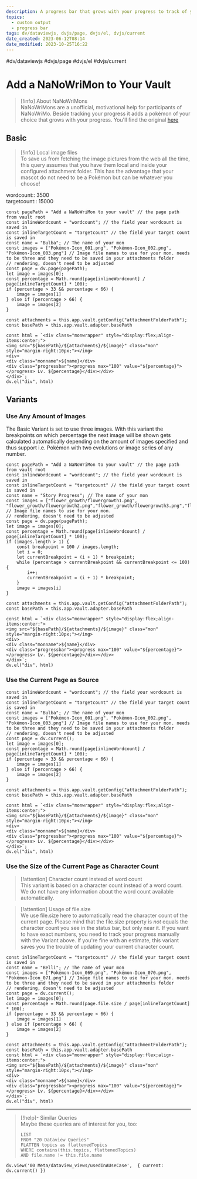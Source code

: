 ```yaml
---
description: A progress bar that grows with your progress to track of your writing projects
topics:
  - custom output
  - progress bar
tags: dv/dataviewjs, dvjs/page, dvjs/el, dvjs/current
date_created: 2023-06-12T08:14
date_modified: 2023-10-25T16:22
---
```


#dv/dataviewjs #dvjs/page #dvjs/el #dvjs/current

# Add a NaNoWriMon to Your Vault

> [!info] About NaNoWriMons  
> NaNoWriMons are a unofficial, motivational help for participants of NaNoWriMo. Beside tracking your progress it adds a pokémon of your choice that grows with your progress. You'll find the original [here](https://thousandroads.net/fanfic/nanowrimon/)

## Basic

> [!info] Local image files  
> To save us from fetching the image pictures from the web all the time, this query assumes that you have them local and inside your configured attachment folder. This has the advantage that your mascot do not need to be a Pokémon but can be whatever you choose!

wordcount:: 3500  
targetcount:: 15000

```dataviewjs
const pagePath = "Add a NaNoWriMon to your vault" // the page path from vault root
const inlineWordcount = "wordcount"; // the field your wordcount is saved in
const inlineTargetCount = "targetcount" // the field your target count is saved in
const name = "Bulba"; // The name of your mon
const images = ["Pokémon-Icon_001.png", "Pokémon-Icon_002.png", "Pokémon-Icon_003.png"] // Image file names to use for your mon. needs to be three and they need to be saved in your attachments folder
// rendering, doesn't need to be adjusted 
const page = dv.page(pagePath);
let image = images[0];
const percentage = Math.round(page[inlineWordcount] / page[inlineTargetCount] * 100);
if (percentage > 33 && percentage < 66) {
	image = images[1]
} else if (percentage > 66) {
	image = images[2]
}

const attachments = this.app.vault.getConfig("attachmentFolderPath");
const basePath = this.app.vault.adapter.basePath

const html = `<div class="monwrapper" style="display:flex;align-items:center;">
<img src="${basePath}/${attachments}/${image}" class="mon" style="margin-right:10px;"></img>
<div>
<div class="monname">${name}</div>
<div class="progressbar"><progress max="100" value="${percentage}"></progress> Lv. ${percentage}</div></div>
</div>`;
dv.el("div", html)
```

## Variants

### Use Any Amount of Images

The Basic Variant is set to use three images. With this variant the breakpoints on which percentage the next image will be shown gets calculated automatically depending on the amount of images specified and thus support i.e. Pokémon with two evolutions or image series of any number.

```dataviewjs
const pagePath = "Add a NaNoWriMon to your vault" // the page path from vault root
const inlineWordcount = "wordcount"; // the field your wordcount is saved in
const inlineTargetCount = "targetcount" // the field your target count is saved in
const name = "Story Progress"; // The name of your mon
const images = ["flower_growth/flowergrowth1.png", "flower_growth/flowergrowth2.png","flower_growth/flowergrowth3.png","flower_growth/flowergrowth4.png","flower_growth/flowergrowth5.png","flower_growth/flowergrowth6.png"] // Image file names to use for your mon. 
// rendering, doesn't need to be adjusted 
const page = dv.page(pagePath);
let image = images[0];
const percentage = Math.round(page[inlineWordcount] / page[inlineTargetCount] * 100);
if (images.length > 1) {
	const breakpoint = 100 / images.length;
	let i = 0;
	let currentBreakpoint = (i + 1) * breakpoint;
	while (percentage > currentBreakpoint && currentBreakpoint <= 100) {
		i++;
		currentBreakpoint = (i + 1) * breakpoint;
	}
	image = images[i]
} 

const attachments = this.app.vault.getConfig("attachmentFolderPath");
const basePath = this.app.vault.adapter.basePath

const html = `<div class="monwrapper" style="display:flex;align-items:center;">
<img src="${basePath}/${attachments}/${image}" class="mon" style="margin-right:10px;"></img>
<div>
<div class="monname">${name}</div>
<div class="progressbar"><progress max="100" value="${percentage}"></progress> Lv. ${percentage}</div></div>
</div>`;
dv.el("div", html)
```

### Use the Current Page as Source

```dataviewjs
const inlineWordcount = "wordcount"; // the field your wordcount is saved in
const inlineTargetCount = "targetcount" // the field your target count is saved in
const name = "Bulba"; // The name of your mon
const images = ["Pokémon-Icon_001.png", "Pokémon-Icon_002.png", "Pokémon-Icon_003.png"] // Image file names to use for your mon. needs to be three and they need to be saved in your attachments folder
// rendering, doesn't need to be adjusted 
const page = dv.current();
let image = images[0];
const percentage = Math.round(page[inlineWordcount] / page[inlineTargetCount] * 100);
if (percentage > 33 && percentage < 66) {
	image = images[1]
} else if (percentage > 66) {
	image = images[2]
}

const attachments = this.app.vault.getConfig("attachmentFolderPath");
const basePath = this.app.vault.adapter.basePath

const html = `<div class="monwrapper" style="display:flex;align-items:center;">
<img src="${basePath}/${attachments}/${image}" class="mon" style="margin-right:10px;"></img>
<div>
<div class="monname">${name}</div>
<div class="progressbar"><progress max="100" value="${percentage}"></progress> Lv. ${percentage}</div></div>
</div>`;
dv.el("div", html)
```

### Use the Size of the Current Page as Character Count

> [!attention] Character count instead of word count  
> This variant is based on a character count instead of a word count. We do not have any information about the word count available automatically.

> [!attention] Usage of file.size  
> We use file.size here to automatically read the character count of the current page. Please mind that the file.size property is *not* equals the character count you see in the status bar, but only near it. If you want to have exact numbers, you need to track your progress manually with the Variant above. If you're fine with an estimate, this variant saves you the trouble of updating your current character count.

```dataviewjs
const inlineTargetCount = "targetcount" // the field your target count is saved in
const name = "Belli"; // The name of your mon
const images = ["Pokémon-Icon_069.png", "Pokémon-Icon_070.png", "Pokémon-Icon_071.png"] // Image file names to use for your mon. needs to be three and they need to be saved in your attachments folder
// rendering, doesn't need to be adjusted 
const page = dv.current();
let image = images[0];
const percentage = Math.round(page.file.size / page[inlineTargetCount] * 100);
if (percentage > 33 && percentage < 66) {
	image = images[1]
} else if (percentage > 66) {
	image = images[2]
}

const attachments = this.app.vault.getConfig("attachmentFolderPath");
const basePath = this.app.vault.adapter.basePath
const html = `<div class="monwrapper" style="display:flex;align-items:center;">
<img src="${basePath}/${attachments}/${image}" class="mon" style="margin-right:10px;"></img>
<div>
<div class="monname">${name}</div>
<div class="progressbar"><progress max="100" value="${percentage}"></progress> Lv. ${percentage}</div></div>
</div>`;
dv.el("div", html)
```

---

<!-- === end of query page ===  -->

> [!help]- Similar Queries  
> Maybe these queries are of interest for you, too:
> 
> ```dataview
> LIST
> FROM "20 Dataview Queries"
> FLATTEN topics as flattenedTopics
> WHERE contains(this.topics, flattenedTopics)
> AND file.name != this.file.name
> ```

```dataviewjs
dv.view('00 Meta/dataview_views/usedInAUseCase',  { current: dv.current() })
```
